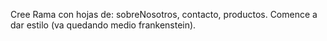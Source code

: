 Cree Rama con hojas de: sobreNosotros, contacto, productos. Comence a dar estilo (va quedando medio frankenstein).
